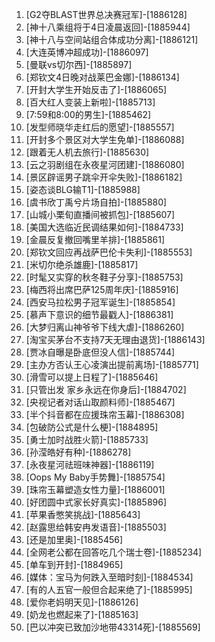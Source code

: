
1. [G2夺BLAST世界总决赛冠军]-[1886128]
1. [神十八乘组将于4日凌晨返回]-[1885944]
1. [神十八与空间站组合体成功分离]-[1886121]
1. [大连英博冲超成功]-[1886097]
1. [曼联vs切尔西]-[1885897]
1. [郑钦文4日晚对战莱巴金娜]-[1886134]
1. [开封大学生开始反击了]-[1886065]
1. [百大红人变装上新啦]-[1885713]
1. [7:59和8:00的男生]-[1885462]
1. [发型师晓华走红后的愿望]-[1885557]
1. [开封多个景区对大学生免单]-[1886088]
1. [跟着无人机去旅行]-[1885630]
1. [云之羽剧组在永夜星河团建]-[1886080]
1. [景区辟谣男子跳伞开伞失败]-[1886182]
1. [姿态谈BLG输T1]-[1885988]
1. [虞书欣丁禹兮片场自拍]-[1885880]
1. [山城小栗旬直播间被抓包]-[1885607]
1. [美国大选临近民调结果如何]-[1884733]
1. [金晨反复撤回嘴里羊排]-[1885861]
1. [郑钦文回应再战萨巴伦卡失利]-[1885553]
1. [米切尔绝杀雄鹿]-[1885817]
1. [时髦又实穿的秋冬鞋子分享]-[1885753]
1. [梅西将出席巴萨125周年庆]-[1885916]
1. [西安马拉松男子冠军诞生]-[1885854]
1. [慕声下意识的细节最戳人]-[1886381]
1. [大梦归离山神爷爷下线大虐]-[1886260]
1. [淘宝买茅台不支持7天无理由退货]-[1886143]
1. [贾冰自曝是卧底但没人信]-[1885744]
1. [主办方否认王心凌演出提前离场]-[1885771]
1. [滑雪可以提上日程了]-[1885646]
1. [只管出发 家乡永远在你身后]-[1884702]
1. [央视记者对话山取颜料师]-[1885467]
1. [半个抖音都在应援珠帘玉幕]-[1886308]
1. [包破防公式是什么梗]-[1884895]
1. [勇士加时战胜火箭]-[1885733]
1. [孙滢皓好有种]-[1886278]
1. [永夜星河祛班味神器]-[1886119]
1. [Oops My Baby手势舞]-[1885754]
1. [珠帘玉幕塑造女性力量]-[1886001]
1. [好团圆中式家长好真实]-[1885896]
1. [苹果香憋笑挑战]-[1885643]
1. [赵露思给韩安冉发语音]-[1885503]
1. [还是加里奥]-[1885456]
1. [全网老公都在回答吃几个瑞士卷]-[1885234]
1. [单车到开封]-[1884965]
1. [媒体：宝马为何跌入至暗时刻]-[1884534]
1. [有的人五官一般但合起来绝了]-[1885995]
1. [爱你老妈明天见]-[1886126]
1. [奶龙也燃起来了]-[1885163]
1. [巴以冲突已致加沙地带43314死]-[1885569]